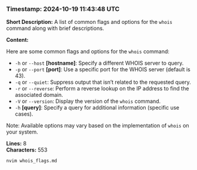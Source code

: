 ### Timestamp: 2024-10-19 11:43:48 UTC

**Short Description:** A list of common flags and options for the `whois` command along with brief descriptions.

**Content:**

Here are some common flags and options for the `whois` command:

- `-h` or `--host` **[hostname]**: Specify a different WHOIS server to query.
- `-p` or `--port` **[port]**: Use a specific port for the WHOIS server (default is 43).
- `-q` or `--quiet`: Suppress output that isn’t related to the requested query.
- `-r` or `--reverse`: Perform a reverse lookup on the IP address to find the associated domain.
- `-V` or `--version`: Display the version of the `whois` command.
- `-h` **[query]**: Specify a query for additional information (specific use cases).

Note: Available options may vary based on the implementation of `whois` on your system.

**Lines:** 8  
**Characters:** 553  

```bash
nvim whois_flags.md
```
